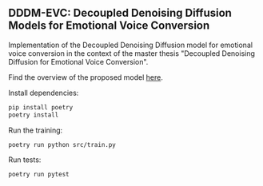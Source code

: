 ## DDDM-EVC: Decoupled Denoising Diffusion Models for Emotional Voice Conversion

Implementation of the Decoupled Denoising Diffusion model for emotional voice conversion in the context of the master
thesis "Decoupled Denoising Diffusion for Emotional Voice Conversion".

Find the overview of the proposed model [here](https://wiki.alexanderbaur.de/).

Install dependencies:

```bash
pip install poetry
poetry install
```

Run the training:

```bash
poetry run python src/train.py
```

Run tests:

```bash
poetry run pytest
```

